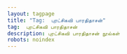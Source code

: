 ```yaml
---
layout: tagpage
title: "Tag:  புரட்சிகவி பாரதிதாசன்"
tag:  புரட்சிகவி பாரதிதாசன்
description: புரட்சிகவி பாரதிதாசன் நூல்கள்
robots: noindex
---
```

